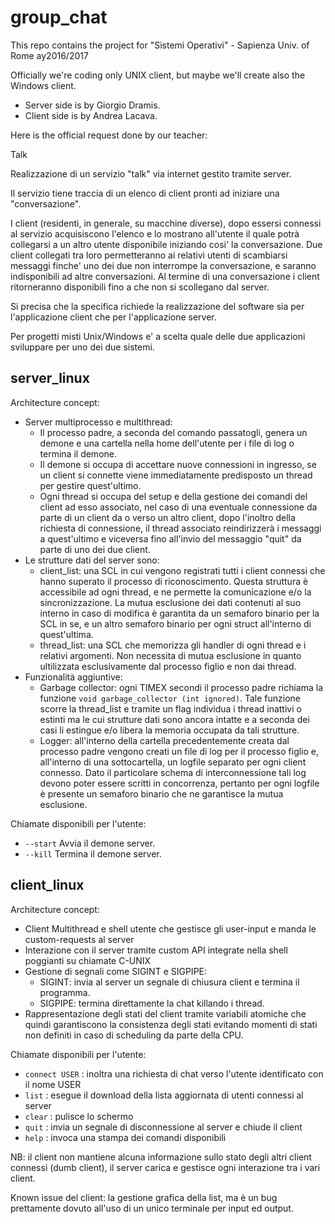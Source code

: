 # group_chat
This repo contains the project for "Sistemi Operativi" - Sapienza Univ. of Rome ay2016/2017

Officially we're coding only UNIX client, but maybe we'll create also the Windows client.

* Server side is by Giorgio Dramis.
* Client side is by Andrea Lacava.


Here is the official request done by our teacher:

Talk

Realizzazione di un servizio "talk" via internet gestito tramite server.

Il servizio tiene traccia di un elenco di client pronti ad iniziare una
"conversazione".

I client (residenti, in generale, su macchine diverse), dopo essersi connessi
al servizio acquisiscono l'elenco e lo mostrano all'utente il quale potrà
collegarsi a un altro utente disponibile iniziando cosi' la conversazione.
Due client collegati tra loro permetteranno ai relativi utenti di scambiarsi
messaggi finche' uno dei due non interrompe la conversazione, e saranno
indisponibili ad altre conversazioni. Al termine di una conversazione i
client ritorneranno disponibili fino a che non si scollegano dal server.

Si precisa che la specifica richiede la realizzazione del software sia per
l'applicazione client che per l'applicazione server.

Per progetti misti Unix/Windows e' a scelta quale delle due applicazioni
sviluppare per uno dei due sistemi.

## server_linux

Architecture concept:
* Server multiprocesso e multithread:
  - Il processo padre, a seconda del comando passatogli, genera un demone e una cartella nella home dell'utente per i file di log o termina il demone.
  - Il demone si occupa di accettare nuove connessioni in ingresso, se un client si connette viene immediatamente predisposto un thread per gestire quest'ultimo.
  - Ogni thread si occupa del setup e della gestione dei comandi del client ad esso associato, nel caso di una eventuale connessione da parte di un client da o verso un altro client, dopo l'inoltro della richiesta di connessione, il thread associato reindirizzerà i messaggi a quest'ultimo e viceversa fino all'invio del messaggio "quit" da parte di uno dei due client.
* Le strutture dati del server sono:
  - client_list: una SCL in cui vengono registrati tutti i client connessi che hanno superato il processo di riconoscimento.  Questa struttura è accessibile ad ogni thread, e ne permette la comunicazione e/o la sincronizzazione. La mutua esclusione dei dati contenuti al suo interno in caso di modifica è garantita da un semaforo binario per la SCL in se, e un altro semaforo binario per ogni struct all'interno di quest'ultima.
  - thread_list: una SCL che memorizza gli handler di ogni thread e i relativi argomenti. Non necessita di mutua esclusione in quanto ultilizzata esclusivamente dal processo figlio e non dai thread.
* Funzionalità aggiuntive:
  - Garbage collector: ogni TIMEX secondi il processo padre richiama la funzione <code>void garbage_collector (int ignored)</code>. Tale funzione scorre la thread_list e tramite un flag individua i thread inattivi o estinti ma le cui strutture dati sono ancora intatte e a seconda dei casi li estingue e/o libera la memoria occupata da tali strutture.
  - Logger: all'interno della cartella precedentemente creata dal processo padre vengono creati un file di log per il processo figlio e, all'interno di una sottocartella, un logfile separato per ogni client connesso. Dato il particolare schema di interconnessione tali log devono poter essere scritti in concorrenza, pertanto per ogni logfile è presente un semaforo binario che ne garantisce la mutua esclusione.

Chiamate disponibili per l'utente:
* <code>--start</code> Avvia il demone server.
* <code>--kill</code> Termina il demone server.

## client_linux

Architecture concept:
* Client Multithread e shell utente che gestisce gli user-input e manda le custom-requests al server
* Interazione con il server tramite custom API integrate nella shell poggianti su chiamate C-UNIX
* Gestione di segnali come SIGINT e SIGPIPE:
  - SIGINT: invia al server un segnale di chiusura client e termina il programma.
  - SIGPIPE: termina direttamente la chat killando i thread.
* Rappresentazione degli stati del client tramite variabili atomiche che quindi garantiscono la consistenza degli stati evitando momenti di stati non definiti in caso di scheduling da parte della CPU.

Chiamate disponibili per l'utente:

* <code>connect USER</code> : inoltra una richiesta di chat verso l'utente identificato con il nome USER
* <code>list</code> : esegue il download della lista aggiornata di utenti connessi al server
* <code>clear</code> : pulisce lo schermo
* <code>quit</code> : invia un segnale di disconnessione al server e chiude il client
* <code>help</code> : invoca una stampa dei comandi disponibili

NB: il client non mantiene alcuna informazione sullo stato degli altri client connessi (dumb client), il server carica e gestisce ogni interazione tra i vari client.

Known issue del client: la gestione grafica della list, ma è un bug prettamente dovuto all'uso di un unico terminale per input ed output.
